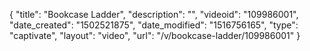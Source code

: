 {
    "title": "Bookcase Ladder",
    "description": "",
    "videoid": "109986001",
    "date_created": "1502521875",
    "date_modified": "1516756165",
    "type": "captivate",
    "layout": "video",
    "url": "\/v\/bookcase-ladder\/109986001"
}